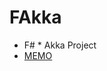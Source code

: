 # FAkka

+ F# * Akka Project
+ [MEMO](https://gist.github.com/DaisukeSudo/cb03002835d4fce61190ed89cb2ccf2a)
